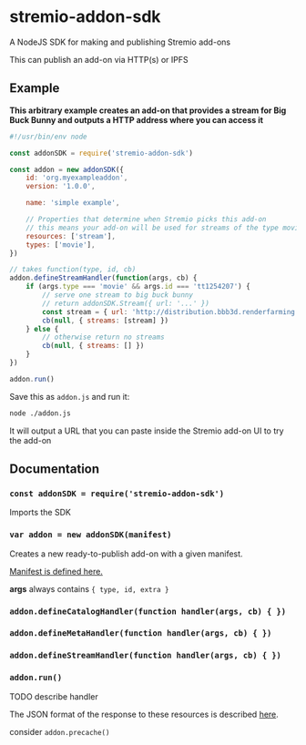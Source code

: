 # stremio-addon-sdk

A NodeJS SDK for making and publishing Stremio add-ons

This can publish an add-on via HTTP(s) or IPFS


## Example

**This arbitrary example creates an add-on that provides a stream for Big Buck Bunny and outputs a HTTP address where you can access it**

```javascript
#!/usr/bin/env node

const addonSDK = require('stremio-addon-sdk')

const addon = new addonSDK({
	id: 'org.myexampleaddon',
	version: '1.0.0',

	name: 'simple example',

	// Properties that determine when Stremio picks this add-on
	// this means your add-on will be used for streams of the type movie
	resources: ['stream'],
	types: ['movie'],
})

// takes function(type, id, cb)
addon.defineStreamHandler(function(args, cb) {
	if (args.type === 'movie' && args.id === 'tt1254207') {
		// serve one stream to big buck bunny
		// return addonSDK.Stream({ url: '...' })
		const stream = { url: 'http://distribution.bbb3d.renderfarming.net/video/mp4/bbb_sunflower_1080p_30fps_normal.mp4' }
		cb(null, { streams: [stream] })
	} else {
		// otherwise return no streams
		cb(null, { streams: [] })
	}
})

addon.run()

```

Save this as `addon.js` and run it:

```bash
node ./addon.js
```

It will output a URL that you can paste inside the Stremio add-on UI to try the add-on

## Documentation

### `const addonSDK = require('stremio-addon-sdk')`

Imports the SDK

### `var addon = new addonSDK(manifest)`

Creates a new ready-to-publish add-on with a given manifest. 

[Manifest is defined here.](docs/api/manifest.md)

**args** always contains `{ type, id, extra }`

### `addon.defineCatalogHandler(function handler(args, cb) { })`

### `addon.defineMetaHandler(function handler(args, cb) { })`

### `addon.defineStreamHandler(function handler(args, cb) { })`

### `addon.run()`

TODO describe handler

The JSON format of the response to these resources is described [here]().


consider `addon.precache()`
